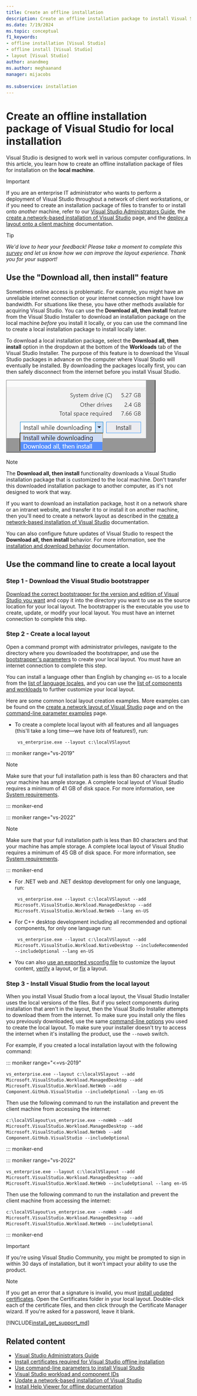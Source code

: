 ```yaml
---
title: Create an offline installation
description: Create an offline installation package to install Visual Studio offline when you have an unreliable internet connection or low bandwidth.
ms.date: 7/19/2024
ms.topic: conceptual
f1_keywords:
- offline installation [Visual Studio]
- offline install [Visual Studio]
- layout [Visual Studio]
author: anandmeg
ms.author: meghaanand
manager: mijacobs

ms.subservice: installation
---
```

# Create an offline installation package of Visual Studio for local installation

Visual Studio is designed to work well in various computer configurations. In this article, you learn how to create an offline installation package of files for installation on the **local machine**.

> [!IMPORTANT]
> If you are an enterprise IT administrator who wants to perform a deployment of Visual Studio throughout a network of client workstations, or if you need to create an installation package of files to transfer to or install onto *another* machine, refer to our [Visual Studio Administrators Guide](https://aka.ms/vs/admin/guide), the [create a network-based installation of Visual Studio](create-a-network-installation-of-visual-studio.md) page, and the [deploy a layout onto a client machine](deploy-a-layout-onto-a-client-machine.md) documentation.

> [!TIP]
> *We'd love to hear your feedback! Please take a moment to complete this [survey](https://aka.ms/learnlayoutfeedback) and let us know how we can improve the layout experience. Thank you for your support!*

## Use the "Download all, then install" feature

Sometimes online access is problematic. For example, you might have an unreliable internet connection or your internet connection might have low bandwidth. For situations like these, you have other methods available for acquiring Visual Studio. You can use the **Download all, then install** feature from the Visual Studio Installer to download an installation package on the local machine *before* you install it locally, or you can use the command line to create a local installation package to install locally later.

To download a local installation package, select the **Download all, then install** option in the dropdown at the bottom of the **Workloads** tab of the Visual Studio Installer. The purpose of this feature is to download the Visual Studio packages in advance on the computer where Visual Studio will eventually be installed. By downloading the packages locally first, you can then safely disconnect from the internet before you install Visual Studio.

   ![The "Download all, then install" option](media/vs-2019/download-all-then-install-from-installer.png)

> [!NOTE]
> The **Download all, then install** functionality downloads a Visual Studio installation package that is customized to the local machine. Don't transfer this downloaded installation package to another computer, as it's not designed to work that way.
>
> If you want to download an installation package, host it on a network share or an intranet website, and transfer it to or install it on another machine, then you'll need to create a network layout as described in the [create a network-based installation of Visual Studio](create-a-network-installation-of-visual-studio.md) documentation.

You can also configure future updates of Visual Studio to respect the **Download all, then install** behavior. For more information, see the [installation and download behavior](/visualstudio/install/update-visual-studio?#installation-and-download-behaviors-1) documentation.

## Use the command line to create a local layout

### Step 1 - Download the Visual Studio bootstrapper

[Download the correct bootstrapper for the version and edition of Visual Studio you want](create-a-network-installation-of-visual-studio.md#download-the-visual-studio-bootstrapper-to-create-the-layout) and copy it into the directory you want to use as the source location for your local layout. The bootstrapper is the executable you use to create, update, or modify your local layout. You must have an internet connection to complete this step. 

### Step 2 - Create a local layout

Open a command prompt with administrator privileges, navigate to the directory where you downloaded the bootstrapper, and use the [bootstrapper's parameters](use-command-line-parameters-to-install-visual-studio.md#layout-command-and-command-line-parameters) to create your local layout. You must have an internet connection to complete this step.

You can install a language other than English by changing `en-US` to a locale from the [list of language locales](use-command-line-parameters-to-install-visual-studio.md#list-of-language-locales), and you can use the [list of components and workloads](workload-and-component-ids.md) to further customize your local layout.

Here are some common local layout creation examples. More examples can be found on the [create a network layout of Visual Studio](create-a-network-installation-of-visual-studio.md#configure-the-contents-of-a-layout) page and on the [command-line parameter examples](command-line-parameter-examples.md#using---layout-to-create-a-network-layout-or-a-local-cache) page.

- To create a complete local layout with all features and all languages (this'll take a long time&mdash;we have *lots* of features!), run:

   ```shell
    vs_enterprise.exe --layout c:\localVSlayout
    ```
::: moniker range="vs-2019"

   > [!NOTE]
   > Make sure that your full installation path is less than 80 characters and that your machine has ample storage. A complete local layout of Visual Studio requires a minimum of 41 GB of disk space. For more information, see [System requirements](/visualstudio/releases/2019/system-requirements/).

::: moniker-end

::: moniker range="vs-2022"

   > [!NOTE]
   > Make sure that your full installation path is less than 80 characters and that your machine has ample storage. A complete local layout of Visual Studio requires a minimum of 45 GB of disk space. For more information, see [System requirements](/visualstudio/releases/2022/system-requirements/).

::: moniker-end

- For .NET web and .NET desktop development for only one language, run:

   ```shell
    vs_enterprise.exe --layout c:\localVSlayout --add Microsoft.VisualStudio.Workload.ManagedDesktop --add Microsoft.VisualStudio.Workload.NetWeb --lang en-US
    ```
    
- For C++ desktop development including all recommended and optional components, for only one language run:

   ```shell
    vs_enterprise.exe --layout c:\localVSlayout --add Microsoft.VisualStudio.Workload.NativeDesktop --includeRecommended --includeOptional --lang en-US 
    ```
    
- You can also [use an exported vsconfig file](create-a-network-installation-of-visual-studio.md#configure-the-contents-of-a-layout) to customize the layout content, [verify](create-a-network-installation-of-visual-studio.md?#verify-a-layout) a layout, or [fix](create-a-network-installation-of-visual-studio.md?#fix-a-layout) a layout.

### Step 3 - Install Visual Studio from the local layout

When you install Visual Studio from a local layout, the Visual Studio Installer uses the local versions of the files. But if you select components during installation that aren't in the layout, then the Visual Studio Installer attempts to download them from the internet. To make sure you install only the files you previously downloaded, use the same [command-line options](use-command-line-parameters-to-install-visual-studio.md) you used to create the local layout. To make sure your installer doesn't try to access the internet when it's installing the product, use the `--noweb` switch.

For example, if you created a local installation layout with the following command:

::: moniker range="<=vs-2019"

```shell
vs_enterprise.exe --layout c:\localVSlayout --add Microsoft.VisualStudio.Workload.ManagedDesktop --add Microsoft.VisualStudio.Workload.NetWeb --add Component.GitHub.VisualStudio --includeOptional --lang en-US
```

Then use the following command to run the installation and prevent the client machine from accessing the internet:

```shell
c:\localVSlayout\vs_enterprise.exe --noWeb --add Microsoft.VisualStudio.Workload.ManagedDesktop --add Microsoft.VisualStudio.Workload.NetWeb --add Component.GitHub.VisualStudio --includeOptional
```

::: moniker-end

::: moniker range="vs-2022"

```shell
vs_enterprise.exe --layout c:\localVSlayout --add Microsoft.VisualStudio.Workload.ManagedDesktop --add Microsoft.VisualStudio.Workload.NetWeb --includeOptional --lang en-US
```

Then use the following command to run the installation and prevent the client machine from accessing the internet:

```shell
c:\localVSlayout\vs_enterprise.exe --noWeb --add Microsoft.VisualStudio.Workload.ManagedDesktop --add Microsoft.VisualStudio.Workload.NetWeb --includeOptional
```

::: moniker-end

> [!IMPORTANT]
> If you're using Visual Studio Community, you might be prompted to sign in within 30 days of installation, but it won't impact your ability to use the product.

> [!NOTE]
> If you get an error that a signature is invalid, you must [install updated certificates](install-certificates-for-visual-studio-offline.md). Open the Certificates folder in your local layout. Double-click each of the certificate files, and then click through the Certificate Manager wizard. If you're asked for a password, leave it blank.

[!INCLUDE[install_get_support_md](includes/install_get_support_md.md)]

## Related content

- [Visual Studio Administrators Guide](https://aka.ms/vs/admin/guide)
- [Install certificates required for Visual Studio offline installation](../install/install-certificates-for-visual-studio-offline.md)
- [Use command-line parameters to install Visual Studio](use-command-line-parameters-to-install-visual-studio.md)
- [Visual Studio workload and component IDs](workload-and-component-ids.md)
- [Update a network-based installation of Visual Studio](update-a-network-installation-of-visual-studio.md)
- [Install Help Viewer for offline documentation](../help-viewer/overview.md)
